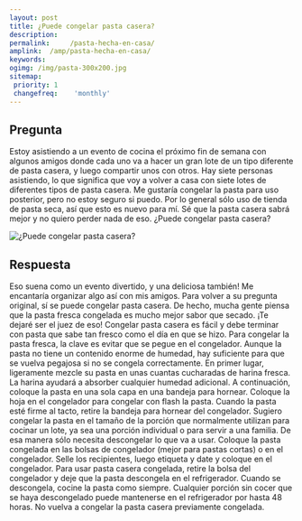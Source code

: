 ```yaml
---
layout: post
title: ¿Puede congelar pasta casera?  
description: 
permalink:     /pasta-hecha-en-casa/
amplink:  /amp/pasta-hecha-en-casa/
keywords: 
ogimg: /img/pasta-300x200.jpg
sitemap:
 priority: 1
 changefreq:    'monthly'
---
```




## Pregunta

Estoy asistiendo a un evento de cocina el próximo fin de semana con algunos amigos donde cada uno va a hacer un gran lote de un tipo diferente de pasta casera, y luego compartir unos con otros. Hay siete personas asistiendo, lo que significa que voy a volver a casa con siete lotes de diferentes tipos de pasta casera. Me gustaría congelar la pasta para uso posterior, pero no estoy seguro si puedo. Por lo general sólo uso de tienda de pasta seca, así que esto es nuevo para mí. Sé que la pasta casera sabrá mejor y no quiero perder nada de eso. ¿Puede congelar pasta casera?


![¿Puede congelar pasta casera?](https://sepuedecongelar.com/img/pasta-300x200.jpg "¿Puede congelar pasta casera?" )


## Respuesta

Eso suena como un evento divertido, y una deliciosa también! Me encantaría organizar algo así con mis amigos. Para volver a su pregunta original, sí se puede congelar pasta casera. De hecho, mucha gente piensa que la pasta fresca congelada es mucho mejor sabor que secado. ¡Te dejaré ser el juez de eso! Congelar pasta casera es fácil y debe terminar con pasta que sabe tan fresco como el día en que se hizo.
Para congelar la pasta fresca, la clave es evitar que se pegue en el congelador. Aunque la pasta no tiene un contenido enorme de humedad, hay suficiente para que se vuelva pegajosa si no se congela correctamente. En primer lugar, ligeramente mezcle su pasta en unas cuantas cucharadas de harina fresca. La harina ayudará a absorber cualquier humedad adicional. A continuación, coloque la pasta en una sola capa en una bandeja para hornear. Coloque la hoja en el congelador para congelar con flash la pasta. Cuando la pasta esté firme al tacto, retire la bandeja para hornear del congelador.
Sugiero congelar la pasta en el tamaño de la porción que normalmente utilizan para cocinar un lote, ya sea una porción individual o para servir a una familia. De esa manera sólo necesita descongelar lo que va a usar. Coloque la pasta congelada en las bolsas de congelador (mejor para pastas cortas) o en el congelador. Selle los recipientes, luego etiqueta y date y coloque en el congelador.
Para usar pasta casera congelada, retire la bolsa del congelador y deje que la pasta descongela en el refrigerador. Cuando se descongela, cocine la pasta como siempre. Cualquier porción sin cocer que se haya descongelado puede mantenerse en el refrigerador por hasta 48 horas. No vuelva a congelar la pasta casera previamente congelada.
